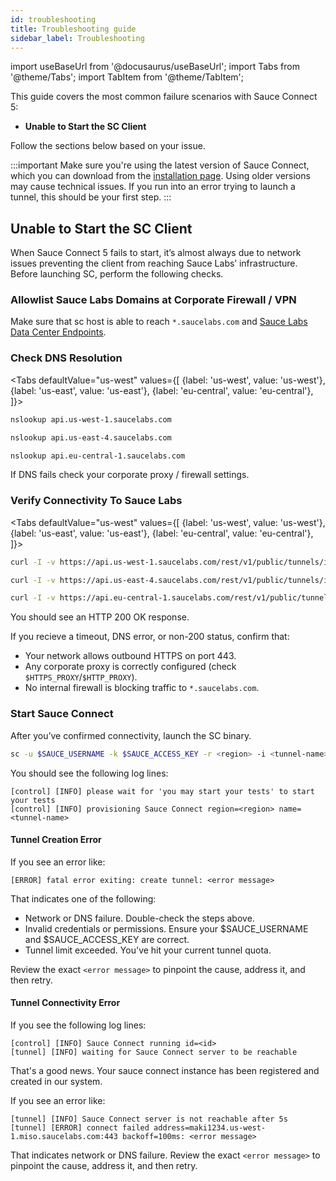 ```yaml
---
id: troubleshooting
title: Troubleshooting guide
sidebar_label: Troubleshooting
---
```


import useBaseUrl from '@docusaurus/useBaseUrl';
import Tabs from '@theme/Tabs';
import TabItem from '@theme/TabItem';

This guide covers the most common failure scenarios with Sauce Connect 5:

 - **Unable to Start the SC Client**

Follow the sections below based on your issue.

:::important
Make sure you're using the latest version of Sauce Connect, which you can download from the [installation page](/secure-connections/sauce-connect-5/installation/). Using older versions may cause technical issues. If you run into an error trying to launch a tunnel, this should be your first step.
:::

## Unable to Start the SC Client

When Sauce Connect 5 fails to start, it’s almost always due to network issues preventing the client from reaching Sauce Labs’ infrastructure. Before launching SC, perform the following checks.

### Allowlist Sauce Labs Domains at Corporate Firewall / VPN

Make sure that sc host is able to reach `*.saucelabs.com` and [Sauce Labs Data Center Endpoints](/basics/data-center-endpoints/#data-center-endpoints).

### Check DNS Resolution

<Tabs
defaultValue="us-west"
values={[
{label: 'us-west', value: 'us-west'},
{label: 'us-east', value: 'us-east'},
{label: 'eu-central', value: 'eu-central'}, ]}>

<TabItem value="us-west">

```bash
nslookup api.us-west-1.saucelabs.com
```

</TabItem>

<TabItem value="us-east">

```bash
nslookup api.us-east-4.saucelabs.com
```

</TabItem>

<TabItem value="eu-central">

```bash
nslookup api.eu-central-1.saucelabs.com
```

</TabItem>
</Tabs>

If DNS fails check your corporate proxy / firewall settings.

### Verify Connectivity To Sauce Labs

<Tabs
defaultValue="us-west"
values={[
{label: 'us-west', value: 'us-west'},
{label: 'us-east', value: 'us-east'},
{label: 'eu-central', value: 'eu-central'}, ]}>

<TabItem value="us-west">

```bash
curl -I -v https://api.us-west-1.saucelabs.com/rest/v1/public/tunnels/info/versions
```

</TabItem>

<TabItem value="us-east">

```bash
curl -I -v https://api.us-east-4.saucelabs.com/rest/v1/public/tunnels/info/versions
```

</TabItem>

<TabItem value="eu-central">

```bash
curl -I -v https://api.eu-central-1.saucelabs.com/rest/v1/public/tunnels/info/versions
```

</TabItem>
</Tabs>

You should see an HTTP 200 OK response.

If you recieve a timeout, DNS error, or non-200 status, confirm that:
- Your network allows outbound HTTPS on port 443.
- Any corporate proxy is correctly configured (check `$HTTPS_PROXY`/`$HTTP_PROXY`).
- No internal firewall is blocking traffic to `*.saucelabs.com`.

### Start Sauce Connect

After you’ve confirmed connectivity, launch the SC binary.

```bash
sc -u $SAUCE_USERNAME -k $SAUCE_ACCESS_KEY -r <region> -i <tunnel-name>
```

You should see the following log lines:

```
[control] [INFO] please wait for 'you may start your tests' to start your tests
[control] [INFO] provisioning Sauce Connect region=<region> name=<tunnel-name>
```

#### Tunnel Creation Error

If you see an error like:

```
[ERROR] fatal error exiting: create tunnel: <error message>
```

That indicates one of the following:
- Network or DNS failure. Double-check the steps above.
- Invalid credentials or permissions. Ensure your $SAUCE_USERNAME and $SAUCE_ACCESS_KEY are correct.
- Tunnel limit exceeded. You've hit your current tunnel quota.

Review the exact `<error message>` to pinpoint the cause, address it, and then retry.

#### Tunnel Connectivity Error

If you see the following log lines:

```
[control] [INFO] Sauce Connect running id=<id>
[tunnel] [INFO] waiting for Sauce Connect server to be reachable
```

That's a good news. Your sauce connect instance has been registered and created in our system.

If you see an error like:

```
[tunnel] [INFO] Sauce Connect server is not reachable after 5s
[tunnel] [ERROR] connect failed address=maki1234.us-west-1.miso.saucelabs.com:443 backoff=100ms: <error message>
```

That indicates network or DNS failure. Review the exact `<error message>` to pinpoint the cause, address it, and then retry.
